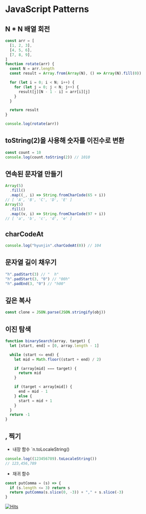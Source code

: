 # JavaScript Patterns

## N \* N 배열 회전

```js
const arr = [
  [1, 2, 3],
  [4, 5, 6],
  [7, 8, 9],
]
function rotate(arr) {
  const N = arr.length
  const result = Array.from(Array(N), () => Array(N).fill(0))

  for (let i = 0; i < N; i++) {
    for (let j = 0; j < N; j++) {
      result[j][N - 1 - i] = arr[i][j]
    }
  }

  return result
}

console.log(rotate(arr))
```

## toString(2)을 사용해 숫자를 이진수로 변환

```js
const count = 10
console.log(count.toString(2)) // 1010
```

## 연속된 문자열 만들기

```js
Array(5)
  .fill()
  .map((_, i) => String.fromCharCode(65 + i))
// [ 'A', 'B', 'C', 'D', 'E' ]
Array(5)
  .fill()
  .map((v, i) => String.fromCharCode(97 + i))
// [ 'a', 'b', 'c', 'd', 'e' ]
```

## charCodeAt

```js
console.log("hyunjin".charCodeAt(0)) // 104
```

## 문자열 길이 채우기

```js
"h".padStart(3) // "  h"
"h".padStart(3, "0") // "00h"
"h".padEnd(3, "0") // "h00"
```

## 깊은 복사

```js
const clone = JSON.parse(JSON.stringify(obj))
```

## 이진 탐색

```js
function binarySearch(array, target) {
  let [start, end] = [0, array.length - 1]

  while (start <= end) {
    let mid = Math.floor((start + end) / 2)

    if (array[mid] === target) {
      return mid
    }

    if (target < array[mid]) {
      end = mid - 1
    } else {
      start = mid + 1
    }
  }
  return -1
}
```

## , 찍기

- 내장 함수 `n.toLocaleString()

```js
console.log((123456789).toLocaleString())
// 123,456,789
```

- 재귀 함수

```js
const putComma = (s) => {
  if (s.length <= 3) return s
  return putComma(s.slice(0, -3)) + "," + s.slice(-3)
}
```

[![Hits](https://hits.seeyoufarm.com/api/count/incr/badge.svg?url=https%3A%2F%2Fgithub.com%2Fhyunjinee%2FAlgorithm&count_bg=%23262382&title_bg=%233E2ABA&icon=mediafire.svg&icon_color=%23E7E7E7&title=hits&edge_flat=false)](https://hits.seeyoufarm.com)
